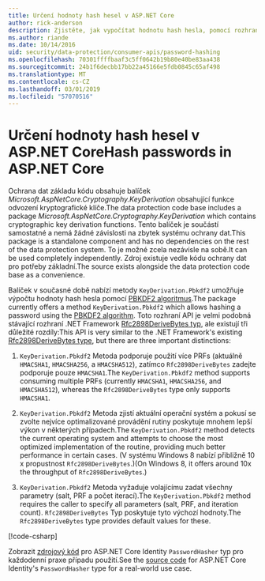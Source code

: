 ```yaml
---
title: Určení hodnoty hash hesel v ASP.NET Core
author: rick-anderson
description: Zjistěte, jak vypočítat hodnotu hash hesla, pomocí rozhraní API ASP.NET Core Data Protection.
ms.author: riande
ms.date: 10/14/2016
uid: security/data-protection/consumer-apis/password-hashing
ms.openlocfilehash: 70301ffffbaaf3c5ff0642b19b80e40be83aa438
ms.sourcegitcommit: 24b1f6decbb17bb22a45166e5fdb0845c65af498
ms.translationtype: MT
ms.contentlocale: cs-CZ
ms.lasthandoff: 03/01/2019
ms.locfileid: "57070516"
---
```

# <a name="hash-passwords-in-aspnet-core"></a><span data-ttu-id="72ca3-103">Určení hodnoty hash hesel v ASP.NET Core</span><span class="sxs-lookup"><span data-stu-id="72ca3-103">Hash passwords in ASP.NET Core</span></span>

<span data-ttu-id="72ca3-104">Ochrana dat základu kódu obsahuje balíček *Microsoft.AspNetCore.Cryptography.KeyDerivation* obsahující funkce odvození kryptografické klíče.</span><span class="sxs-lookup"><span data-stu-id="72ca3-104">The data protection code base includes a package *Microsoft.AspNetCore.Cryptography.KeyDerivation* which contains cryptographic key derivation functions.</span></span> <span data-ttu-id="72ca3-105">Tento balíček je součástí samostatné a nemá žádné závislosti na zbytek systému ochrany dat.</span><span class="sxs-lookup"><span data-stu-id="72ca3-105">This package is a standalone component and has no dependencies on the rest of the data protection system.</span></span> <span data-ttu-id="72ca3-106">To je možné zcela nezávisle na sobě.</span><span class="sxs-lookup"><span data-stu-id="72ca3-106">It can be used completely independently.</span></span> <span data-ttu-id="72ca3-107">Zdroj existuje vedle kódu ochrany dat pro potřeby základní.</span><span class="sxs-lookup"><span data-stu-id="72ca3-107">The source exists alongside the data protection code base as a convenience.</span></span>

<span data-ttu-id="72ca3-108">Balíček v současné době nabízí metody `KeyDerivation.Pbkdf2` umožňuje výpočtu hodnoty hash hesla pomocí [PBKDF2 algoritmus](https://tools.ietf.org/html/rfc2898#section-5.2).</span><span class="sxs-lookup"><span data-stu-id="72ca3-108">The package currently offers a method `KeyDerivation.Pbkdf2` which allows hashing a password using the [PBKDF2 algorithm](https://tools.ietf.org/html/rfc2898#section-5.2).</span></span> <span data-ttu-id="72ca3-109">Toto rozhraní API je velmi podobná stávající rozhraní .NET Framework [Rfc2898DeriveBytes typ](/dotnet/api/system.security.cryptography.rfc2898derivebytes), ale existují tři důležité rozdíly:</span><span class="sxs-lookup"><span data-stu-id="72ca3-109">This API is very similar to the .NET Framework's existing [Rfc2898DeriveBytes type](/dotnet/api/system.security.cryptography.rfc2898derivebytes), but there are three important distinctions:</span></span>

1. <span data-ttu-id="72ca3-110">`KeyDerivation.Pbkdf2` Metoda podporuje použití více PRFs (aktuálně `HMACSHA1`, `HMACSHA256`, a `HMACSHA512`), zatímco `Rfc2898DeriveBytes` zadejte podporuje pouze `HMACSHA1`.</span><span class="sxs-lookup"><span data-stu-id="72ca3-110">The `KeyDerivation.Pbkdf2` method supports consuming multiple PRFs (currently `HMACSHA1`, `HMACSHA256`, and `HMACSHA512`), whereas the `Rfc2898DeriveBytes` type only supports `HMACSHA1`.</span></span>

2. <span data-ttu-id="72ca3-111">`KeyDerivation.Pbkdf2` Metoda zjistí aktuální operační systém a pokusí se zvolte nejvíce optimalizované provádění rutiny poskytuje mnohem lepší výkon v některých případech.</span><span class="sxs-lookup"><span data-stu-id="72ca3-111">The `KeyDerivation.Pbkdf2` method detects the current operating system and attempts to choose the most optimized implementation of the routine, providing much better performance in certain cases.</span></span> <span data-ttu-id="72ca3-112">(V systému Windows 8 nabízí přibližně 10 x propustnost `Rfc2898DeriveBytes`.)</span><span class="sxs-lookup"><span data-stu-id="72ca3-112">(On Windows 8, it offers around 10x the throughput of `Rfc2898DeriveBytes`.)</span></span>

3. <span data-ttu-id="72ca3-113">`KeyDerivation.Pbkdf2` Metoda vyžaduje volajícímu zadat všechny parametry (salt, PRF a počet iterací).</span><span class="sxs-lookup"><span data-stu-id="72ca3-113">The `KeyDerivation.Pbkdf2` method requires the caller to specify all parameters (salt, PRF, and iteration count).</span></span> <span data-ttu-id="72ca3-114">`Rfc2898DeriveBytes` Typ poskytuje tyto výchozí hodnoty.</span><span class="sxs-lookup"><span data-stu-id="72ca3-114">The `Rfc2898DeriveBytes` type provides default values for these.</span></span>

[!code-csharp[](password-hashing/samples/passwordhasher.cs)]

<span data-ttu-id="72ca3-115">Zobrazit [zdrojový kód](https://github.com/aspnet/Identity/blob/master/src/Core/PasswordHasher.cs) pro ASP.NET Core Identity `PasswordHasher` typ pro každodenní praxe případu použití.</span><span class="sxs-lookup"><span data-stu-id="72ca3-115">See the [source code](https://github.com/aspnet/Identity/blob/master/src/Core/PasswordHasher.cs) for ASP.NET Core Identity's `PasswordHasher` type for a real-world use case.</span></span>
